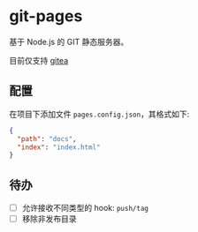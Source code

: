 # git-pages

基于 Node.js 的 GIT 静态服务器。

目前仅支持 [gitea](https://gitea.io/)

## 配置

在项目下添加文件 `pages.config.json`，其格式如下:

```json
{
  "path": "docs",
  "index": "index.html"
}
```

## 待办

- [ ] 允许接收不同类型的 hook: `push/tag`
- [ ] 移除非发布目录
